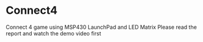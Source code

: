 # Connect4
Connect 4 game using MSP430 LaunchPad and LED Matrix
Please read the report and watch the demo video first
